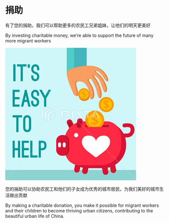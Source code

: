 # 捐助

有了您的捐助，我们可以帮助更多的农民工兄弟姐妹，让他们的明天更美好

By investing charitable money, we’re able to support the future of many more migrant workers
​

![easy_2_help](./img/easy_2_help.png)

您的捐助可以协助农民工和他们的子女成为优秀的城市居民，为我们美好的城市生活做出贡献

By making a charitable donation, you make it possible for migrant workers and their children to become thriving urban citizens, contributing to the beautiful urban life of China. ​